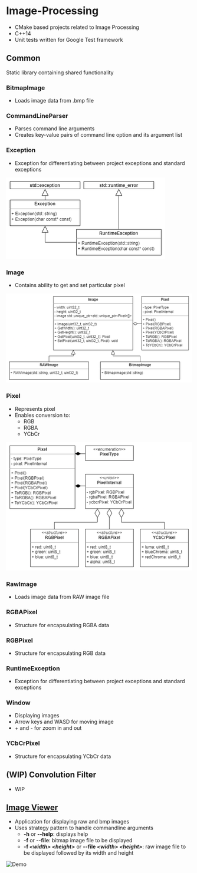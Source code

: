 # Image-Processing
- CMake based projects related to Image Processing
- C++14
- Unit tests written for Google Test framework

## Common
Static library containing shared functionality

### BitmapImage
- Loads image data from .bmp file

### CommandLineParser
- Parses command line arguments
- Creates key-value pairs of command line option and its argument list

### Exception
- Exception for differentiating between project exceptions and standard exceptions

![Demo](Common/media/Exception.png)

### Image
- Contains ability to get and set particular pixel

![Demo](Common/media/Image.png)

### Pixel
- Represents pixel
- Enables conversion to:
   - RGB 
   - RGBA 
   - YCbCr

![Demo](Common/media/Pixel.png)

### RawImage
- Loads image data from RAW image file

### RGBAPixel
- Structure for encapsulating RGBA data

### RGBPixel
- Structure for encapsulating RGB data

### RuntimeException
- Exception for differentiating between project exceptions and standard exceptions

### Window
- Displaying images
- Arrow keys and WASD for moving image
- \+ and - for zoom in and out

### YCbCrPixel
- Structure for encapsulating YCbCr data

## (WIP) Convolution Filter
- WIP

## [Image Viewer](ImageViewer)
- Application for displaying raw and bmp images
- Uses strategy pattern to handle commandline arguments
    - **-h** or **--help**: displays help
    - **-f** or **--file**: bitmap image file to be displayed
    - **-f *\<width>* *\<height>*** or **--file *\<width>* *\<height>***: raw image file to be displayed followed by its width and height

![Demo](ImageViewer/media/ImageViewer.gif)

